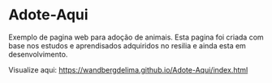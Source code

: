 # Adote-Aqui
Exemplo de pagina web para adoção de animais.
Esta pagina foi criada com base nos estudos e aprendisados adquiridos no resilia e ainda esta em desenvolvimento.

Visualize aqui: https://wandbergdelima.github.io/Adote-Aqui/index.html
